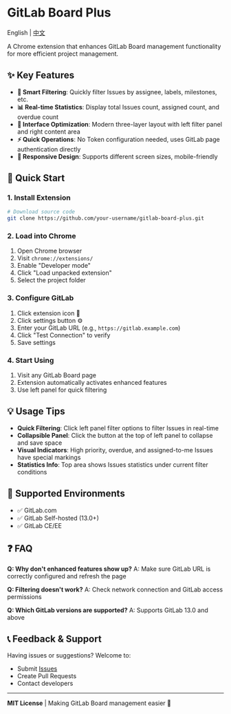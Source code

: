 # GitLab Board Plus

English | [中文](README.zh-CN.md)

A Chrome extension that enhances GitLab Board management functionality for more efficient project management.

## ✨ Key Features

- **🎯 Smart Filtering**: Quickly filter Issues by assignee, labels, milestones, etc.
- **📊 Real-time Statistics**: Display total Issues count, assigned count, and overdue count
- **🎨 Interface Optimization**: Modern three-layer layout with left filter panel and right content area
- **⚡ Quick Operations**: No Token configuration needed, uses GitLab page authentication directly
- **📱 Responsive Design**: Supports different screen sizes, mobile-friendly

## 🚀 Quick Start

### 1. Install Extension

```bash
# Download source code
git clone https://github.com/your-username/gitlab-board-plus.git
```

### 2. Load into Chrome

1. Open Chrome browser
2. Visit `chrome://extensions/`
3. Enable "Developer mode"
4. Click "Load unpacked extension"
5. Select the project folder

### 3. Configure GitLab

1. Click extension icon 🧩
2. Click settings button ⚙️
3. Enter your GitLab URL (e.g., `https://gitlab.example.com`)
4. Click "Test Connection" to verify
5. Save settings

### 4. Start Using

1. Visit any GitLab Board page
2. Extension automatically activates enhanced features
3. Use left panel for quick filtering

## 💡 Usage Tips

- **Quick Filtering**: Click left panel filter options to filter Issues in real-time
- **Collapsible Panel**: Click the button at the top of left panel to collapse and save space
- **Visual Indicators**: High priority, overdue, and assigned-to-me Issues have special markings
- **Statistics Info**: Top area shows Issues statistics under current filter conditions

## 🔧 Supported Environments

- ✅ GitLab.com
- ✅ GitLab Self-hosted (13.0+)
- ✅ GitLab CE/EE

## ❓ FAQ

**Q: Why don't enhanced features show up?**
A: Make sure GitLab URL is correctly configured and refresh the page

**Q: Filtering doesn't work?**
A: Check network connection and GitLab access permissions

**Q: Which GitLab versions are supported?**
A: Supports GitLab 13.0 and above

## 📞 Feedback & Support

Having issues or suggestions? Welcome to:
- Submit [Issues](https://github.com/your-username/gitlab-board-plus/issues)
- Create Pull Requests
- Contact developers

---

**MIT License** | Making GitLab Board management easier 🎉 